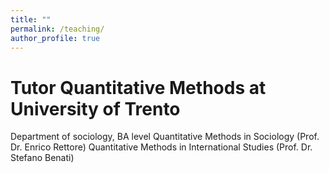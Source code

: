 ```yaml
---
title: ""
permalink: /teaching/
author_profile: true
---
```


# Tutor Quantitative Methods at University of Trento


Department of sociology, BA level
Quantitative Methods in Sociology (Prof. Dr. Enrico Rettore)
Quantitative Methods in International Studies (Prof. Dr. Stefano Benati)
